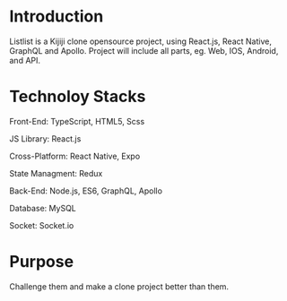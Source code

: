 # Introduction

Listlist is a Kijiji clone opensource project, using React.js, React Native, GraphQL and Apollo.
Project will include all parts, eg. Web, IOS, Android, and API.

# Technoloy Stacks

Front-End: TypeScript, HTML5, Scss

JS Library: React.js

Cross-Platform: React Native, Expo

State Managment: Redux

Back-End: Node.js, ES6, GraphQL, Apollo

Database: MySQL

Socket: Socket.io

# Purpose

Challenge them and make a clone project better than them.

